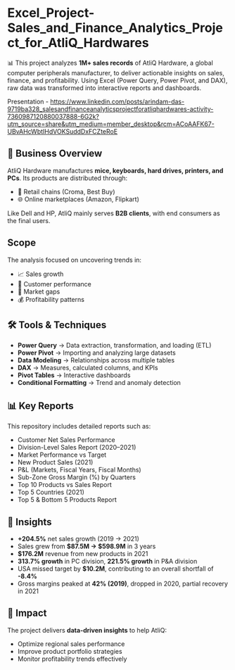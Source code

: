 # Excel_Project-Sales_and_Finance_Analytics_Project_for_AtliQ_Hardwares
📊 This project analyzes **1M+ sales records** of AtliQ Hardware, a global computer peripherals manufacturer, to deliver actionable insights on sales, finance, and profitability. Using Excel (Power Query, Power Pivot, and DAX), raw data was transformed into interactive reports and dashboards.

Presentation - https://www.linkedin.com/posts/arindam-das-9719ba328_salesandfinanceanalyticsprojectforatliqhardwares-activity-7360987120880037888-6G2k?utm_source=share&utm_medium=member_desktop&rcm=ACoAAFK67-UBvAHcWbtIHdVOKSuddDxFCZteRoE
## 📌 Business Overview
AtliQ Hardware manufactures **mice, keyboards, hard drives, printers, and PCs**. Its products are distributed through:
- 🛒 Retail chains (Croma, Best Buy)  
- 🌐 Online marketplaces (Amazon, Flipkart)  

Like Dell and HP, AtliQ mainly serves **B2B clients**, with end consumers as the final users.

## Scope
The analysis focused on uncovering trends in:
- 📈 Sales growth  
- 👥 Customer performance  
- 🛒 Market gaps  
- 💰 Profitability patterns

## 🛠 Tools & Techniques
- **Power Query** → Data extraction, transformation, and loading (ETL)  
- **Power Pivot** → Importing and analyzing large datasets  
- **Data Modeling** → Relationships across multiple tables  
- **DAX** → Measures, calculated columns, and KPIs  
- **Pivot Tables** → Interactive dashboards  
- **Conditional Formatting** → Trend and anomaly detection 

## 📊 Key Reports
This repository includes detailed reports such as:
- Customer Net Sales Performance  
- Division-Level Sales Report (2020–2021)  
- Market Performance vs Target  
- New Product Sales (2021)  
- P&L (Markets, Fiscal Years, Fiscal Months)  
- Sub-Zone Gross Margin (%) by Quarters  
- Top 10 Products vs Sales Report  
- Top 5 Countries (2021)  
- Top 5 & Bottom 5 Products Report  

## 🔑 Insights
- **+204.5%** net sales growth (2019 → 2021)  
- Sales grew from **$87.5M → $598.9M** in 3 years  
- **$176.2M** revenue from new products in 2021  
- **313.7% growth** in PC division, **221.5% growth** in P&A division  
- USA missed target by **$10.2M**, contributing to an overall shortfall of **-8.4%**  
- Gross margins peaked at **42% (2019)**, dropped in 2020, partial recovery in 2021  

## 🎯 Impact
The project delivers **data-driven insights** to help AtliQ:
- Optimize regional sales performance  
- Improve product portfolio strategies  
- Monitor profitability trends effectively 
